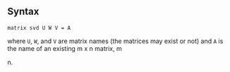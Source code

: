 ## Syntax

`matrix svd U W V = A`

where `U`, `W`, and `V` are matrix names (the matrices may exist or not)
and `A` is the name of an existing m x n matrix, m

n\.

